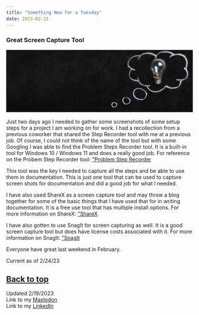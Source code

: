 ```yaml
---
title: "Something New for a Tuesday"
date: 2023-02-21
---
```

### Great Screen Capture Tool

![alt text](https://github.com/Nathan1824/Blog-Post-Dev/blob/main/_pictures/Blog_Post_Tip.jpg?raw=true)

Just two days ago I needed to gather some screenshots of some setup steps for a project I am working on for work. I had a recollection from a previous coworker that shared the Step Recorder tool with me at a previous job. Of course, I could not think of the name of the tool but with some Googling I was able to find the Problem Steps Recorder tool. It is a built-in tool for Windows 10 / Windows 11 and does a really good job.
For reference on the Probem Step Recorder tool:
<a href="https://learn.microsoft.com/en-us/office/troubleshoot/settings/how-to-use-problem-steps-recorder">"Problem Step Recorder</a>

This tool was the key I needed to capture all the steps and be able to use them in documentation. This is just one tool that can be used to capture screen shots for documentation and did a good job for what I needed.

I have also used ShareX as a screen capture tool and may throw a blog together for some of the basic things that I have used that for in writing documentation. It is a free use tool that has multiple install options.
For more information on ShareX:
<a href="https://getsharex.com/">"ShareX</a>

I have also gotten to use SnagIt for screen capturing as well. It is a good screen capture tool but does have license costs associated with it.
For more information on SnagIt:
<a href="https://www.techsmith.com/store/snagit">"SnagIt</a>

Everyone have great last weekend in February.

Current as of 2/24/23

<a href="#top">Back to top</a>
---
Updated 2/19/2023\
Link to my <a rel="me" href="https://tech.lgbt/@NathanHamblin_MI6">Mastodon</a>\
Link to my <a rel="me" href="https://www.linkedin.com/in/nathan-hamblin">LinkedIn</a>